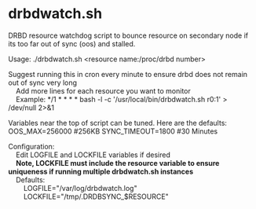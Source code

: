 # drbdwatch.sh
DRBD resource watchdog script to bounce resource on secondary node if its too far out of sync (oos) and stalled.

Usage: ./drbdwatch.sh &lt;resource name:/proc/drbd number&gt;
  
Suggest running this in cron every minute to ensure drbd does not remain out of sync very long<br>
  &nbsp;&nbsp;&nbsp;&nbsp;Add more lines for each resource you want to monitor<br>
  &nbsp;&nbsp;&nbsp;&nbsp;Example: */1 * * * * bash -l -c '/usr/local/bin/drbdwatch.sh r0:1' > /dev/null 2>&1
  
Variables near the top of script can be tuned.  Here are the defaults:
OOS_MAX=256000 #256KB
SYNC_TIMEOUT=1800 #30 Minutes
  
Configuration:<br>
  &nbsp;&nbsp;&nbsp;&nbsp;Edit LOGFILE and LOCKFILE variables if desired<br>
  &nbsp;&nbsp;&nbsp;&nbsp;**Note, LOCKFILE must include the resource variable to ensure uniqueness if running multiple drbdwatch.sh instances**<br>
  &nbsp;&nbsp;&nbsp;&nbsp;Defaults:<br>
  &nbsp;&nbsp;&nbsp;&nbsp;&nbsp;&nbsp;&nbsp;&nbsp;LOGFILE="/var/log/drbdwatch.log"<br>
  &nbsp;&nbsp;&nbsp;&nbsp;&nbsp;&nbsp;&nbsp;&nbsp;LOCKFILE="/tmp/.DRDBSYNC_$RESOURCE"<br>
